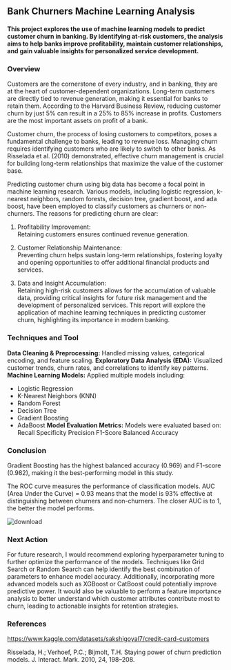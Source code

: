 ## Bank Churners Machine Learning Analysis
#### This project explores the use of machine learning models to predict customer churn in banking. By identifying at-risk customers, the analysis aims to help banks improve profitability, maintain customer relationships, and gain valuable insights for personalized service development.

### Overview
Customers are the cornerstone of every industry, and in banking, they are at the heart of customer-dependent organizations. Long-term customers are directly tied to revenue generation, making it essential for banks to retain them. According to the Harvard Business Review, reducing customer churn by just 5% can result in a 25% to 85% increase in profits. Customers are the most important assets on profit of a bank. 

Customer churn, the process of losing customers to competitors, poses a fundamental challenge to banks, leading to revenue loss. Managing churn requires identifying customers who are likely to switch to other banks. As Risselada et al. (2010) demonstrated, effective churn management is crucial for building long-term relationships that maximize the value of the customer base.

Predicting customer churn using big data has become a focal point in machine learning research. Various models, including logistic regression, k-nearest neighbors, random forests, decision tree, gradient boost, and ada boost, have been employed to classify customers as churners or non-churners. The reasons for predicting churn are clear:

1. Profitability Improvement:   
   Retaining customers ensures continued revenue generation.

2. Customer Relationship Maintenance:   
   Preventing churn helps sustain long-term relationships, fostering loyalty and opening opportunities to offer additional financial products and services.

3. Data and Insight Accumulation:   
   Retaining high-risk customers allows for the accumulation of valuable data, providing critical insights for future risk management and the development of personalized services.
This report will explore the application of machine learning techniques in predicting customer churn, highlighting its importance in modern banking.


### Techniques and Tool

**Data Cleaning & Preprocessing:** Handled missing values, categorical encoding, and feature scaling.
**Exploratory Data Analysis (EDA):** Visualized customer trends, churn rates, and correlations to identify key patterns.
**Machine Learning Models:** Applied multiple models including:
+ Logistic Regression
+ K-Nearest Neighbors (KNN)
+ Random Forest
+ Decision Tree
+ Gradient Boosting
+ AdaBoost
**Model Evaluation Metrics:** Models were evaluated based on:
Recall
Specificity
Precision
F1-Score
Balanced Accuracy

### Conclusion

Gradient Boosting has the highest balanced accuracy (0.969) and F1-score (0.982), making it the best-performing model in this study.

The ROC curve measures the performance of classification models. AUC (Area Under the Curve) = 0.93 means that the model is 93% effective at distinguishing between churners and non-churners. The closer AUC is to 1, the better the model performs.

![download](https://github.com/user-attachments/assets/e8fe388a-1033-4c05-bf6d-53ec5507cd8b)



### Next Action

For future research, I would recommend exploring hyperparameter tuning to further optimize the performance of the models. Techniques like Grid Search or Random Search can help identify the best combination of parameters to enhance model accuracy. Additionally, incorporating more advanced models such as XGBoost or CatBoost could potentially improve predictive power. It would also be valuable to perform a feature importance analysis to better understand which customer attributes contribute most to churn, leading to actionable insights for retention strategies.

### References
https://www.kaggle.com/datasets/sakshigoyal7/credit-card-customers

Risselada, H.; Verhoef, P.C.; Bijmolt, T.H. Staying power of churn prediction models. J. Interact. Mark. 2010, 24, 198–208.


